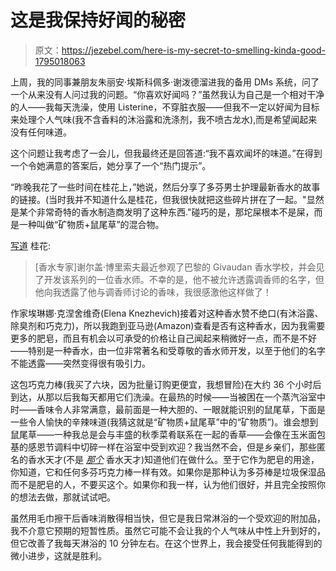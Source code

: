 # 这是我保持好闻的秘密

> 原文：<https://jezebel.com/here-is-my-secret-to-smelling-kinda-good-1795018063>

上周，我的同事兼朋友朱丽安·埃斯科佩多·谢泼德溜进我的备用 DMs 系统，问了一个从来没有人问过我的问题。“你喜欢好闻吗？”虽然我认为自己是一个相对干净的人——我每天洗澡，使用 Listerine，不穿脏衣服——但我不一定以好闻为目标来处理个人气味(我不含香料的沐浴露和洗涤剂，我不喷古龙水),而是希望闻起来没有任何味道。



这个问题让我考虑了一会儿，但我最终还是回答道:“我不喜欢闻坏的味道。”在得到一个令她满意的答案后，她分享了一个“热门提示”。

“昨晚我花了一些时间在桂花上，”她说，然后分享了多芬男士护理最新香水的故事的链接。(当时我并不知道什么是桂花，但我很快就把这些碎片拼在了一起。"显然是某个非常奇特的香水制造商发明了这种东西."碰巧的是，那坨屎根本不是屎，而是一种叫做“矿物质+鼠尾草”的混合物。

[写道](https://www.fragrantica.com/news/Dove-Men-Care-Line-Minerals-Sage-9408.html) 桂花:

> [香水专家]谢尔盖·博里索夫最近参观了巴黎的 Givaudan 香水学校，并会见了开发该系列的一位香水师。不幸的是，他不被允许透露调香师的名字，但他向我透露了他与调香师讨论的香味，我很感激他这样做了！

作家埃琳娜·克涅舍维奇(Elena Knezhevich)接着对这种香水赞不绝口(有沐浴露、除臭剂和巧克力)，所以我跑到亚马逊(Amazon)查看是否有这种香水，因为我需要更多的肥皂，而且有机会以可承受的价格让自己闻起来稍微好一点，而不是不好——特别是一种香水，由一位非常著名和受尊敬的香水师开发，以至于他们的名字不能透露——突然变得很有吸引力。

这包巧克力棒(我买了六块，因为批量订购更便宜，我想冒险)在大约 36 个小时后到达，从那以后我每天都用它们洗澡。在最热的时候——当被困在一个蒸汽浴室中时——香味令人非常满意，最前面是一种大胆的、一眼就能识别的鼠尾草，下面是一些令人愉快的辛辣味道(我猜这就是“矿物质+鼠尾草”中的“矿物质”)。谁会想到鼠尾草——一种我总是会与丰盛的秋季菜肴联系在一起的香草——会像在玉米面包基的感恩节调料中切碎一样在浴室中受到欢迎？我当然不会，但是乡亲们，那些匿名的香水天才(不是 [*那个*](http://perfumegenius.org/) 香水天才)知道他们在做什么。至于它作为肥皂的用途，你知道，它和任何多芬巧克力棒一样有效。如果你是那种认为多芬棒是垃圾保湿品而不是肥皂的人，不要买这个。如果你和我一样，认为他们很好，并且完全按照你的想法去做，那就试试吧。



虽然用毛巾擦干后香味消散得相当快，但它是我日常淋浴的一个受欢迎的附加品，我不介意它预期的短暂性质。虽然它可能不会让我的个人气味从中性上升到好的，但它改善了我每天淋浴的 10 分钟左右。在这个世界上，我会接受任何我能得到的微小进步，这就是胜利。